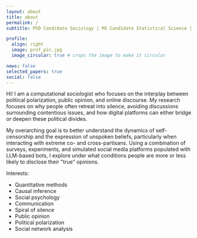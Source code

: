 ```yaml
---
layout: about
title: about
permalink: /
subtitle: PhD Candidate Sociology | MS Candidate Statistical Science | Computational Social Scientist

profile:
  align: right
  image: prof_pic.jpg
  image_circular: true # crops the image to make it circular

news: false 
selected_papers: true 
social: false 
---
```


Hi! I am a computational sociologist who focuses on the interplay between political polarization, public opinion, and online discourse. My research focuses on why people often retreat into silence, avoiding discussions surrounding contentious issues, and how digital platforms can either bridge or deepen these political divides.

My overarching goal is to better understand the dynamics of self-censorship and the expression of unspoken beliefs, particularly when interacting with extreme co- and cross-partisans. Using a combination of surveys, experiments, and simulated social media platforms populated with LLM-based bots, I explore under what conditions people are more or less likely to disclose their "true" opinions.

Interests:
- Quantitative methods
- Causal inference
- Social psychology
- Communication
- Spiral of silence
- Public opinion
- Political polarization
- Social network analysis
